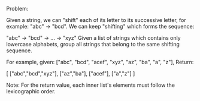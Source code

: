 Problem:

Given a string, we can "shift" each of its letter to its successive letter, for example: "abc" -> "bcd". We can keep "shifting" which forms the sequence:

"abc" -> "bcd" -> ... -> "xyz"
Given a list of strings which contains only lowercase alphabets, group all strings that belong to the same shifting sequence.

For example, given: ["abc", "bcd", "acef", "xyz", "az", "ba", "a", "z"], 
Return:

[
  ["abc","bcd","xyz"],
  ["az","ba"],
  ["acef"],
  ["a","z"]
]
 

Note: For the return value, each inner list's elements must follow the lexicographic order.
